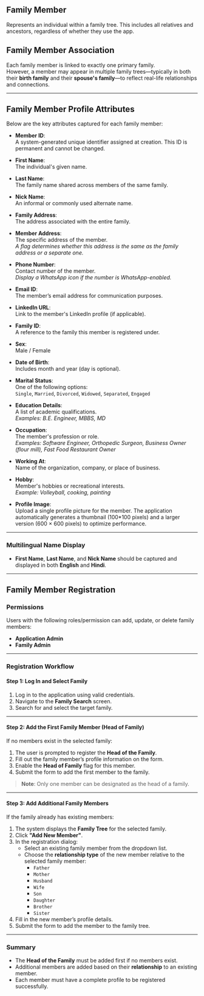 ## Family Member

Represents an individual within a family tree. This includes all relatives and ancestors, regardless of whether they use the app.

## Family Member Association

Each family member is linked to exactly one primary family.  
However, a member may appear in multiple family trees—typically in both their **birth family** and their **spouse's family**—to reflect real-life relationships and connections.

---

## Family Member Profile Attributes

Below are the key attributes captured for each family member:

- **Member ID**:  
  A system-generated unique identifier assigned at creation. This ID is permanent and cannot be changed.

- **First Name**:  
  The individual's given name.

- **Last Name**:  
  The family name shared across members of the same family.

- **Nick Name**:  
  An informal or commonly used alternate name.

- **Family Address**:  
  The address associated with the entire family.

- **Member Address**:  
  The specific address of the member.  
  *A flag determines whether this address is the same as the family address or a separate one.*

- **Phone Number**:  
  Contact number of the member.  
  *Display a WhatsApp icon if the number is WhatsApp-enabled.*

- **Email ID**:  
  The member’s email address for communication purposes.

- **LinkedIn URL**:  
  Link to the member's LinkedIn profile (if applicable).

- **Family ID**:  
  A reference to the family this member is registered under.

- **Sex**:  
  Male / Female

- **Date of Birth**:  
  Includes month and year (day is optional).

- **Marital Status**:  
  One of the following options:  
  `Single`, `Married`, `Divorced`, `Widowed`, `Separated`, `Engaged`

- **Education Details**:  
  A list of academic qualifications.  
  *Examples: B.E. Engineer, MBBS, MD*

- **Occupation**:  
  The member's profession or role.  
  *Examples: Software Engineer, Orthopedic Surgeon, Business Owner (flour mill), Fast Food Restaurant Owner*

- **Working At**:  
  Name of the organization, company, or place of business.

- **Hobby**:  
  Member's hobbies or recreational interests.  
  *Example: Volleyball, cooking, painting*

- **Profile Image**:  
  Upload a single profile picture for the member. The application automatically generates a thumbnail (100*100 pixels) and a larger version (600 × 600 pixels) to optimize performance.


---

### Multilingual Name Display

- **First Name**, **Last Name**, and **Nick Name** should be captured and displayed in both **English** and **Hindi**.

---

## Family Member Registration

### Permissions

Users with the following roles/permission can add, update, or delete family members:

- **Application Admin**
- **Family Admin**

---

### Registration Workflow

#### Step 1: Log In and Select Family

1. Log in to the application using valid credentials.
2. Navigate to the **Family Search** screen.
3. Search for and select the target family.

---

#### Step 2: Add the First Family Member (Head of Family)

If no members exist in the selected family:

1. The user is prompted to register the **Head of the Family**.
2. Fill out the family member’s profile information on the form.
3. Enable the **Head of Family** flag for this member.
4. Submit the form to add the first member to the family.

> **Note**: Only one member can be designated as the head of a family.

---

#### Step 3: Add Additional Family Members

If the family already has existing members:

1. The system displays the **Family Tree** for the selected family.
2. Click **"Add New Member"**.
3. In the registration dialog:
   - Select an existing family member from the dropdown list.
   - Choose the **relationship type** of the new member relative to the selected family member:
     - `Father`
     - `Mother`
     - `Husband`
     - `Wife`
     - `Son`
     - `Daughter`
     - `Brother`
     - `Sister`
4. Fill in the new member’s profile details.
5. Submit the form to add the member to the family tree.

---

### Summary

- The **Head of the Family** must be added first if no members exist.
- Additional members are added based on their **relationship** to an existing member.
- Each member must have a complete profile to be registered successfully.
